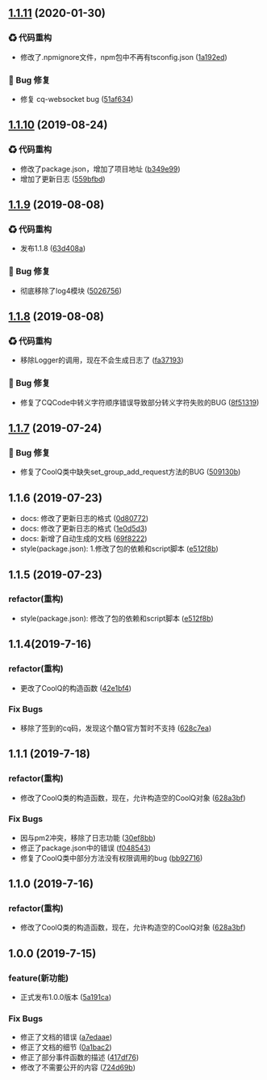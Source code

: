 ## [1.1.11](https://github.com/CaoMeiYouRen/node-cq-robot/compare/1.1.11...v1.1.11) (2020-01-30)


### ♻ 代码重构

* 修改了.npmignore文件，npm包中不再有tsconfig.json ([1a192ed](https://github.com/CaoMeiYouRen/node-cq-robot/commit/1a192ed))


### 🐛 Bug 修复

* 修复 cq-websocket bug ([51af634](https://github.com/CaoMeiYouRen/node-cq-robot/commit/51af634))



## [1.1.10](https://github.com/CaoMeiYouRen/node-cq-robot/compare/v1.1.9...v1.1.10) (2019-08-24)


### ♻ 代码重构

* 修改了package.json，增加了项目地址 ([b349e99](https://github.com/CaoMeiYouRen/node-cq-robot/commit/b349e99))
* 增加了更新日志 ([559bfbd](https://github.com/CaoMeiYouRen/node-cq-robot/commit/559bfbd))



## [1.1.9](https://github.com/CaoMeiYouRen/node-cq-robot/compare/v1.1.8...v1.1.9) (2019-08-08)


### ♻ 代码重构

* 发布1.1.8 ([63d408a](https://github.com/CaoMeiYouRen/node-cq-robot/commit/63d408a))


### 🐛 Bug 修复

* 彻底移除了log4模块 ([5026756](https://github.com/CaoMeiYouRen/node-cq-robot/commit/5026756))



## [1.1.8](https://github.com/CaoMeiYouRen/node-cq-robot/compare/v1.1.7...v1.1.8) (2019-08-08)


### ♻ 代码重构

* 移除Logger的调用，现在不会生成日志了 ([fa37193](https://github.com/CaoMeiYouRen/node-cq-robot/commit/fa37193))


### 🐛 Bug 修复

* 修复了CQCode中转义字符顺序错误导致部分转义字符失败的BUG ([8f51319](https://github.com/CaoMeiYouRen/node-cq-robot/commit/8f51319))



## [1.1.7](https://github.com/CaoMeiYouRen/node-cq-robot/compare/v1.1.6...v1.1.7) (2019-07-24)


### 🐛 Bug 修复

* 修复了CoolQ类中缺失set_group_add_request方法的BUG ([509130b](https://github.com/CaoMeiYouRen/node-cq-robot/commit/509130b))

## 1.1.6 (2019-07-23)

-   docs: 修改了更新日志的格式 ([0d80772](https://github.com/CaoMeiYouRen/node-cq-robot/commit/0d80772))
-   docs: 修改了更新日志的格式 ([1e0d5d3](https://github.com/CaoMeiYouRen/node-cq-robot/commit/1e0d5d3))
-   docs: 新增了自动生成的文档 ([69f8222](https://github.com/CaoMeiYouRen/node-cq-robot/commit/69f8222))
-   style(package.json): 1.修改了包的依赖和script脚本 ([e512f8b](https://github.com/CaoMeiYouRen/node-cq-robot/commit/e512f8b))

## 1.1.5 (2019-07-23)

### refactor(重构)

-   style(package.json): 修改了包的依赖和script脚本 ([e512f8b](https://github.com/CaoMeiYouRen/node-cq-robot/commit/e512f8b))

## 1.1.4(2019-7-16)

### refactor(重构)

-   更改了CoolQ的构造函数 ([42e1bf4](https://github.com/CaoMeiYouRen/node-cq-robot/commit/42e1bf4))

### Fix Bugs

-   移除了签到的cq码，发现这个酷Q官方暂时不支持 ([628c7ea](https://github.com/CaoMeiYouRen/node-cq-robot/commit/628c7ea))

## 1.1.1 (2019-7-18)

### refactor(重构)

-   修改了CoolQ类的构造函数，现在，允许构造空的CoolQ对象 ([628a3bf](https://github.com/CaoMeiYouRen/node-cq-robot/commit/628a3bf))

### Fix Bugs

-   因与pm2冲突，移除了日志功能 ([30ef8bb](https://github.com/CaoMeiYouRen/node-cq-robot/commit/30ef8bb))
-   修正了package.json中的错误 ([f048543](https://github.com/CaoMeiYouRen/node-cq-robot/commit/f048543))
-   修复了CoolQ类中部分方法没有权限调用的bug ([bb92716](https://github.com/CaoMeiYouRen/node-cq-robot/commit/bb92716))

## 1.1.0 (2019-7-16)

### refactor(重构)

-   修改了CoolQ类的构造函数，现在，允许构造空的CoolQ对象 ([628a3bf](https://github.com/CaoMeiYouRen/node-cq-robot/commit/628a3bf))

## 1.0.0 (2019-7-15)

### feature(新功能)

-   正式发布1.0.0版本 ([5a191ca](https://github.com/CaoMeiYouRen/node-cq-robot/commit/5a191ca))

### Fix Bugs

-   修正了文档的错误 ([a7edaae](https://github.com/CaoMeiYouRen/node-cq-robot/commit/a7edaae))
-   修正了文档的细节 ([0a1bac2](https://github.com/CaoMeiYouRen/node-cq-robot/commit/0a1bac2))
-   修正了部分事件函数的描述 ([417df76](https://github.com/CaoMeiYouRen/node-cq-robot/commit/417df76))
-   修改了不需要公开的内容 ([724d69b](https://github.com/CaoMeiYouRen/node-cq-robot/commit/724d69b))


